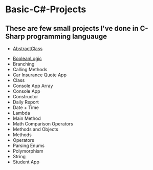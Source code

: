 # Basic-C#-Projects
## These are few small projects I've done in C-Sharp programming languauge


- [AbstractClass](docs/CONTRIBUTING.md)
+ [BooleanLogic](/main/README.md)
+ Branching
+ Calling Methods
+ Car Insurance Quote App
+ Class
+ Console App Array
+ Console App
+ Constructor
+ Daily Report
+ Date + Time
+ Lambda
+ Main Method
+ Math Comparison Operators
+ Methods and Objects
+ Methods
+ Operators
+ Parsing Enums
+ Polymorphism
+ String
+ Student App
  
